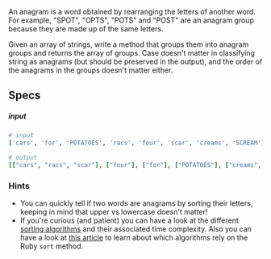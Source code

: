 An anagram is a word obtained by rearranging the letters of another word. For example, "SPOT", "OPTS", "POTS" and "POST" are an anagram group because they are made up of the same letters.

Given an array of strings, write a method that groups them into anagram groups and returns the array of groups. Case doesn't matter in classifying string as anagrams (but should be preserved in the output), and the order of the anagrams in the groups doesn't matter either.

## Specs

##### input

```ruby
# input
['cars', 'for', 'POTATOES', 'racs', 'four', 'scar', 'creams', 'SCREAM']

# output
[["cars", "racs", "scar"], ["four"], ["for"], ["POTATOES"], ["creams", "SCREAM"]]
```

### Hints

* You can quickly tell if two words are anagrams by sorting their letters, keeping in mind that upper vs lowercase doesn't matter!
* If you're curious (and patient) you can have a look at the different [sorting algorithms](http://en.wikipedia.org/wiki/Sorting_algorithm) and their associated time complexity. Also you can have a look at [this article](http://www.igvita.com/2009/03/26/ruby-algorithms-sorting-trie-heaps/) to learn about which algorithms rely on the Ruby `sort` method.
